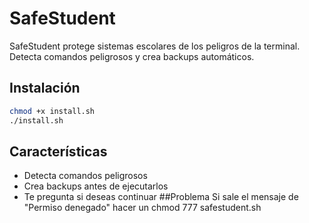 # SafeStudent

SafeStudent protege sistemas escolares de los peligros de la terminal. Detecta comandos peligrosos y crea backups automáticos.

## Instalación
```bash
chmod +x install.sh
./install.sh
```

## Características
- Detecta comandos peligrosos
- Crea backups antes de ejecutarlos
- Te pregunta si deseas continuar
##Problema
Si sale el mensaje de "Permiso denegado" hacer un chmod 777 safestudent.sh

